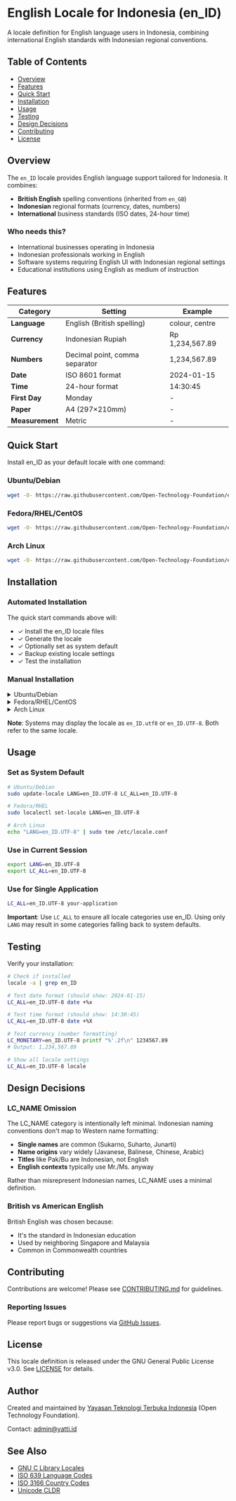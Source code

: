 # English Locale for Indonesia (en_ID)

A locale definition for English language users in Indonesia, combining international English standards with Indonesian regional conventions.

## Table of Contents

- [Overview](#overview)
- [Features](#features)
- [Quick Start](#quick-start)
- [Installation](#installation)
- [Usage](#usage)
- [Testing](#testing)
- [Design Decisions](#design-decisions)
- [Contributing](#contributing)
- [License](#license)

## Overview

The `en_ID` locale provides English language support tailored for Indonesia. It combines:
- **British English** spelling conventions (inherited from `en_GB`)
- **Indonesian** regional formats (currency, dates, numbers)
- **International** business standards (ISO dates, 24-hour time)

### Who needs this?

- International businesses operating in Indonesia
- Indonesian professionals working in English
- Software systems requiring English UI with Indonesian regional settings
- Educational institutions using English as medium of instruction

## Features

| Category | Setting | Example |
|----------|---------|---------|
| **Language** | English (British spelling) | colour, centre |
| **Currency** | Indonesian Rupiah | Rp 1,234,567.89 |
| **Numbers** | Decimal point, comma separator | 1,234,567.89 |
| **Date** | ISO 8601 format | 2024-01-15 |
| **Time** | 24-hour format | 14:30:45 |
| **First Day** | Monday | - |
| **Paper** | A4 (297×210mm) | - |
| **Measurement** | Metric | - |

## Quick Start

Install en_ID as your default locale with one command:

### Ubuntu/Debian
```bash
wget -O- https://raw.githubusercontent.com/Open-Technology-Foundation/en_ID/main/install-ubuntu.sh | sudo bash
```

### Fedora/RHEL/CentOS
```bash
wget -O- https://raw.githubusercontent.com/Open-Technology-Foundation/en_ID/main/install-fedora.sh | sudo bash
```

### Arch Linux
```bash
wget -O- https://raw.githubusercontent.com/Open-Technology-Foundation/en_ID/main/install-arch.sh | sudo bash
```

## Installation

### Automated Installation

The quick start commands above will:
- ✓ Install the en_ID locale files
- ✓ Generate the locale
- ✓ Optionally set as system default
- ✓ Backup existing locale settings
- ✓ Test the installation

### Manual Installation

<details>
<summary>Ubuntu/Debian</summary>

```bash
# Clone repository
git clone https://github.com/Open-Technology-Foundation/en_ID.git
cd en_ID

# Install
sudo make install

# Verify
locale -a | grep en_ID
```
</details>

<details>
<summary>Fedora/RHEL/CentOS</summary>

```bash
# Clone repository
git clone https://github.com/Open-Technology-Foundation/en_ID.git
cd en_ID

# Install locale file
sudo cp localedata/en_ID /usr/share/i18n/locales/

# Generate locale
sudo localedef -i en_ID -f UTF-8 en_ID.UTF-8

# Set as default (optional)
sudo localectl set-locale LANG=en_ID.UTF-8
```
</details>

<details>
<summary>Arch Linux</summary>

```bash
# Clone repository
git clone https://github.com/Open-Technology-Foundation/en_ID.git
cd en_ID

# Install locale file
sudo cp localedata/en_ID /usr/share/i18n/locales/

# Add to locale.gen
echo "en_ID.UTF-8 UTF-8" | sudo tee -a /etc/locale.gen

# Generate locale
sudo locale-gen

# Set as default (optional)
echo "LANG=en_ID.UTF-8" | sudo tee /etc/locale.conf
```
</details>

**Note**: Systems may display the locale as `en_ID.utf8` or `en_ID.UTF-8`. Both refer to the same locale.

## Usage

### Set as System Default
```bash
# Ubuntu/Debian
sudo update-locale LANG=en_ID.UTF-8 LC_ALL=en_ID.UTF-8

# Fedora/RHEL
sudo localectl set-locale LANG=en_ID.UTF-8

# Arch Linux
echo "LANG=en_ID.UTF-8" | sudo tee /etc/locale.conf
```

### Use in Current Session
```bash
export LANG=en_ID.UTF-8
export LC_ALL=en_ID.UTF-8
```

### Use for Single Application
```bash
LC_ALL=en_ID.UTF-8 your-application
```

**Important**: Use `LC_ALL` to ensure all locale categories use en_ID. Using only `LANG` may result in some categories falling back to system defaults.

## Testing

Verify your installation:

```bash
# Check if installed
locale -a | grep en_ID

# Test date format (should show: 2024-01-15)
LC_ALL=en_ID.UTF-8 date +%x

# Test time format (should show: 14:30:45)
LC_ALL=en_ID.UTF-8 date +%X

# Test currency (number formatting)
LC_MONETARY=en_ID.UTF-8 printf "%'.2f\n" 1234567.89
# Output: 1,234,567.89

# Show all locale settings
LC_ALL=en_ID.UTF-8 locale
```

## Design Decisions

### LC_NAME Omission

The LC_NAME category is intentionally left minimal. Indonesian naming conventions don't map to Western name formatting:

- **Single names** are common (Sukarno, Suharto, Junarti)
- **Name origins** vary widely (Javanese, Balinese, Chinese, Arabic)
- **Titles** like Pak/Bu are Indonesian, not English
- **English contexts** typically use Mr./Ms. anyway

Rather than misrepresent Indonesian names, LC_NAME uses a minimal definition.

### British vs American English

British English was chosen because:
- It's the standard in Indonesian education
- Used by neighboring Singapore and Malaysia
- Common in Commonwealth countries

## Contributing

Contributions are welcome! Please see [CONTRIBUTING.md](CONTRIBUTING.md) for guidelines.

### Reporting Issues

Please report bugs or suggestions via [GitHub Issues](https://github.com/Open-Technology-Foundation/en_ID/issues).

## License

This locale definition is released under the GNU General Public License v3.0. See [LICENSE](LICENSE) for details.

## Author

Created and maintained by [Yayasan Teknologi Terbuka Indonesia](https://yatti.id) (Open Technology Foundation).

Contact: admin@yatti.id

## See Also

- [GNU C Library Locales](https://www.gnu.org/software/libc/manual/html_node/Locales.html)
- [ISO 639 Language Codes](https://www.loc.gov/standards/iso639-2/)
- [ISO 3166 Country Codes](https://www.iso.org/iso-3166-country-codes.html)
- [Unicode CLDR](http://cldr.unicode.org/)